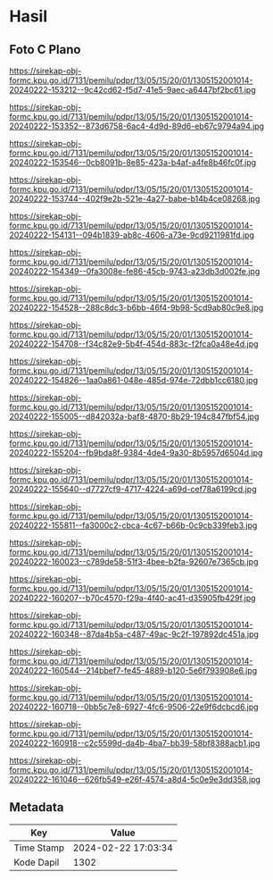 # Hasil

## Foto C Plano

https://sirekap-obj-formc.kpu.go.id/7131/pemilu/pdpr/13/05/15/20/01/1305152001014-20240222-153212--9c42cd62-f5d7-41e5-9aec-a6447bf2bc61.jpg

https://sirekap-obj-formc.kpu.go.id/7131/pemilu/pdpr/13/05/15/20/01/1305152001014-20240222-153352--873d6758-6ac4-4d9d-89d6-eb67c9794a94.jpg

https://sirekap-obj-formc.kpu.go.id/7131/pemilu/pdpr/13/05/15/20/01/1305152001014-20240222-153546--0cb8091b-8e85-423a-b4af-a4fe8b46fc0f.jpg

https://sirekap-obj-formc.kpu.go.id/7131/pemilu/pdpr/13/05/15/20/01/1305152001014-20240222-153744--402f9e2b-521e-4a27-babe-b14b4ce08268.jpg

https://sirekap-obj-formc.kpu.go.id/7131/pemilu/pdpr/13/05/15/20/01/1305152001014-20240222-154131--094b1839-ab8c-4606-a73e-9cd9211981fd.jpg

https://sirekap-obj-formc.kpu.go.id/7131/pemilu/pdpr/13/05/15/20/01/1305152001014-20240222-154349--0fa3008e-fe86-45cb-9743-a23db3d002fe.jpg

https://sirekap-obj-formc.kpu.go.id/7131/pemilu/pdpr/13/05/15/20/01/1305152001014-20240222-154528--288c8dc3-b6bb-46f4-9b98-5cd9ab80c9e8.jpg

https://sirekap-obj-formc.kpu.go.id/7131/pemilu/pdpr/13/05/15/20/01/1305152001014-20240222-154708--f34c82e9-5b4f-454d-883c-f2fca0a48e4d.jpg

https://sirekap-obj-formc.kpu.go.id/7131/pemilu/pdpr/13/05/15/20/01/1305152001014-20240222-154826--1aa0a861-048e-485d-974e-72dbb1cc6180.jpg

https://sirekap-obj-formc.kpu.go.id/7131/pemilu/pdpr/13/05/15/20/01/1305152001014-20240222-155005--d842032a-baf8-4870-8b29-194c847fbf54.jpg

https://sirekap-obj-formc.kpu.go.id/7131/pemilu/pdpr/13/05/15/20/01/1305152001014-20240222-155204--fb9bda8f-9384-4de4-9a30-8b5957d6504d.jpg

https://sirekap-obj-formc.kpu.go.id/7131/pemilu/pdpr/13/05/15/20/01/1305152001014-20240222-155640--d7727cf9-4717-4224-a69d-cef78a6199cd.jpg

https://sirekap-obj-formc.kpu.go.id/7131/pemilu/pdpr/13/05/15/20/01/1305152001014-20240222-155811--fa3000c2-cbca-4c67-b66b-0c9cb339feb3.jpg

https://sirekap-obj-formc.kpu.go.id/7131/pemilu/pdpr/13/05/15/20/01/1305152001014-20240222-160023--c789de58-51f3-4bee-b2fa-92607e7365cb.jpg

https://sirekap-obj-formc.kpu.go.id/7131/pemilu/pdpr/13/05/15/20/01/1305152001014-20240222-160207--b70c4570-f29a-4f40-ac41-d35905fb429f.jpg

https://sirekap-obj-formc.kpu.go.id/7131/pemilu/pdpr/13/05/15/20/01/1305152001014-20240222-160348--87da4b5a-c487-49ac-9c2f-197892dc451a.jpg

https://sirekap-obj-formc.kpu.go.id/7131/pemilu/pdpr/13/05/15/20/01/1305152001014-20240222-160544--214bbef7-fe45-4889-b120-5e6f793908e6.jpg

https://sirekap-obj-formc.kpu.go.id/7131/pemilu/pdpr/13/05/15/20/01/1305152001014-20240222-160718--0bb5c7e8-6927-4fc6-9506-22e9f6dcbcd6.jpg

https://sirekap-obj-formc.kpu.go.id/7131/pemilu/pdpr/13/05/15/20/01/1305152001014-20240222-160918--c2c5599d-da4b-4ba7-bb39-58bf8388acb1.jpg

https://sirekap-obj-formc.kpu.go.id/7131/pemilu/pdpr/13/05/15/20/01/1305152001014-20240222-161046--626fb549-e26f-4574-a8d4-5c0e9e3dd358.jpg


## Metadata

| Key        | Value               |
| ---------- | ------------------- |
| Time Stamp | 2024-02-22 17:03:34 |
| Kode Dapil | 1302                |



